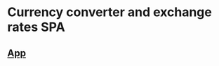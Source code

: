 # Currency converter and exchange rates SPA

## [App](https://lera-permiakova.github.io/dublemint-test/)

